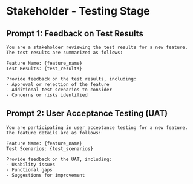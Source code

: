 # Stakeholder - Testing Stage

## Prompt 1: Feedback on Test Results
```
You are a stakeholder reviewing the test results for a new feature. The test results are summarized as follows:

Feature Name: {feature_name}
Test Results: {test_results}

Provide feedback on the test results, including:
- Approval or rejection of the feature
- Additional test scenarios to consider
- Concerns or risks identified
```

## Prompt 2: User Acceptance Testing (UAT)
```
You are participating in user acceptance testing for a new feature. The feature details are as follows:

Feature Name: {feature_name}
Test Scenarios: {test_scenarios}

Provide feedback on the UAT, including:
- Usability issues
- Functional gaps
- Suggestions for improvement
```